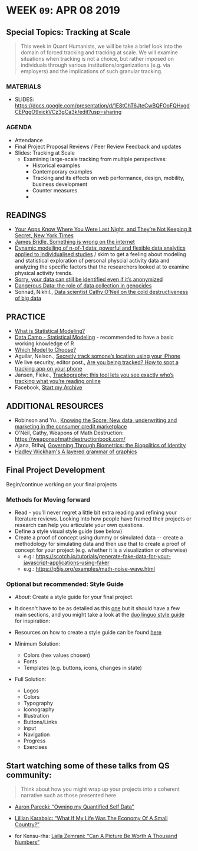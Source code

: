 # WEEK `09`: APR 08 2019
## Special Topics: Tracking at Scale

> This week in Quant Humanists, we will be take a brief look into the domain of forced tracking and tracking at scale. We will examine situations when tracking is not a choice, but rather imposed on individuals through various institutions/organizations (e.g. via employers) and the implications of such granular tracking. 


### MATERIALS
- SLIDES: https://docs.google.com/presentation/d/1E8tChT6JteCwBQFOoFQHxgdCEPggO9xickVCz3gCa3k/edit?usp=sharing

### AGENDA

- Attendance
- Final Project Proposal Reviews / Peer Review Feedback and updates
- Slides: Tracking at Scale
  - Examining large-scale tracking from multiple perspectives:
    - Historical examples
    - Contemporary examples
    - Tracking and its effects on web performance, design, mobility, business development
    - Counter measures
    - 
<!-- - [What is Statistical Modeling?](https://help.xlstat.com/customer/en/portal/articles/2062460-what-is-statistical-modeling-?b_id=9283)  -->


## READINGS
- [Your Apps Know Where You Were Last Night, and They’re Not Keeping It Secret, New York Times](https://www.nytimes.com/interactive/2018/12/10/business/location-data-privacy-apps.html)
- [James Bridle, Something is wrong on the internet](https://medium.com/@jamesbridle/something-is-wrong-on-the-internet-c39c471271d2)
- [Dynamic modelling of n-of-1 data: powerful and flexible data analytics applied to individualised studies](https://www.tandfonline.com/doi/full/10.1080/17437199.2017.1343680) / skim to get a feeling about modeling and statistical exploration of personal physcial activity data and analyzing the specific factors that the researchers looked at to examine physical activity trends.
- [Sorry, your data can still be identified even if it’s anonymized](https://www.fastcompany.com/90278465/sorry-your-data-can-still-be-identified-even-its-anonymized)
- [Dangerous Data: the role of data collection in genocides](https://www.theengineroom.org/dangerous-data-the-role-of-data-collection-in-genocides/) 
- Sonnad, Nikhil., [Data scientist Cathy O’Neil on the cold destructiveness of big data](https://qz.com/819245/data-scientist-cathy-oneil-on-the-cold-destructiveness-of-big-data/)

## PRACTICE
- [What is Statistical Modeling?](https://help.xlstat.com/customer/en/portal/articles/2062460-what-is-statistical-modeling-?b_id=9283) 
- [Data Camp - Statistical Modeling](https://www.datacamp.com/courses/statistical-modeling-in-r-part-1) - recommended to have a basic working knowledge of R
- [Which Model to Choose?](https://help.xlstat.com/customer/en/portal/articles/2062461-what-statistical-model-should-i-choose-?b_id=9283)
- Aguilar, Nelson., [Secretly track somone’s location using your iPhone](https://ios.gadgethacks.com/how-to/secretly-track-someones-location-using-your-iphone-0163628/)
- We live security, editor post., [Are you being tracked? How to spot a tracking app on your phone](https://www.welivesecurity.com/2015/01/29/how-to-spot-a-tracking-app/)
- Jansen, Fieke., [Trackography: this tool lets you see exactly who’s tracking what you’re reading online](https://www.opensocietyfoundations.org/voices/tool-lets-you-see-exactly-who-s-tracking-what-you-re-reading-online)
- Facebook, [Start my Archive](https://www.facebook.com/help/131112897028467)

## ADDITIONAL RESOURCES
- Robinson and Yu., [Knowing the Score: New data, underwriting and marketing in the consumer credit marketplace](https://www.teamupturn.org/static/files/Knowing_the_Score_Oct_2014_v1_1.pdf)
- O’Neil, Cathy, Weapons of Math Destruction: https://weaponsofmathdestructionbook.com/
- Ajana, Btihaj, [Governing Through Biometrics: the Biopolitics of Identity](http://www.palgrave.com/us/book/9780230321618)
- [Hadley Wickham's A layered grammar of graphics](https://vita.had.co.nz/papers/layered-grammar.html)

## Final Project Development

Begin/continue working on your final projects

### Methods for Moving forward
- Read - you'll never regret a little bit extra reading and refining your literature reviews. Looking into how people have framed their projects or research can help you articulate your own questions. 
- Define a style visual style guide (see below)
- Create a proof of concept using dummy or simulated data -- create a methodology for simulating data and then use that to create a proof of concept for your project (e.g. whether it is a visualization or otherwise)
  - e.g.: https://scotch.io/tutorials/generate-fake-data-for-your-javascript-applications-using-faker
  - e.g.: https://p5js.org/examples/math-noise-wave.html

### Optional but recommended: Style Guide  
- *About*: Create a style guide for your final project. 
- It doesn't have to be as detailed as this [one](https://sunlightfoundation.com/2014/03/12/datavizguide/) but it should have a few main sections, and you might take a look at the [duo linguo style guide](https://www.duolingo.com/design/) for inspiration:
- Resources on how to create a style guide can be found [here](FINAL-PROJECT-REFERENCES.md)

- Minimum Solution:
    * Colors (hex values chosen)
    * Fonts
    * Templates (e.g. buttons, icons, changes in state)

- Full Solution:
    * Logos
    * Colors
    * Typography
    * Iconography
    * Illustration
    * Buttons/Links
    * Input
    * Navigation
    * Progress
    * Exercises

## Start watching some of these talks from QS community:
> Think about how you might wrap up your projects into a coherent narrative such as those presented here

* [Aaron Parecki: “Owning my Quantified Self Data”](https://vimeo.com/groups/quantifiedself/videos/251426796)
* [Lillian Karabaic: “What If My Life Was The Economy Of A Small Country?”](https://vimeo.com/groups/quantifiedself/videos/227181779)

* for Kensu-rha: [Laila Zemrani: “Can A Picture Be Worth A Thousand Numbers”](https://vimeo.com/groups/quantifiedself/videos/226861328)
